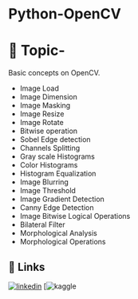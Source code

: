 # Python-OpenCV

# 🚀 Topic-
Basic concepts on OpenCV. 
 - Image Load
 - Image Dimension
 - Image Masking
 - Image Resize
 - Image Rotate
 - Bitwise operation
 - Sobel Edge detection
 - Channels Splitting
 - Gray scale Histograms 
 - Color Histograms 
 - Histogram Equalization 
 - Image Blurring
 - Image Threshold
 - Image Gradient Detection
 - Canny Edge Detection 
 - Image Bitwise Logical Operations
 - Bilateral Filter
 - Morphological Analysis
 - Morphological Operations

## 🔗 Links
[![linkedin](https://img.shields.io/badge/linkedin-0A66C2?style=for-the-badge&logo=linkedin&logoColor=white)](https://www.linkedin.com/in/tazria-helal-zarin-0986161b9/)
[![kaggle](https://www.kaggle.com/tazriahelal)

